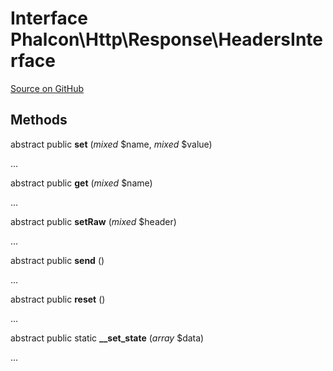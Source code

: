 # Interface **Phalcon\\Http\\Response\\HeadersInterface**

<a href="https://github.com/phalcon/cphalcon/blob/master/phalcon/http/response/headersinterface.zep" class="btn btn-default btn-sm">Source on GitHub</a>

## Methods
abstract public  **set** (*mixed* $name, *mixed* $value)

...

abstract public  **get** (*mixed* $name)

...

abstract public  **setRaw** (*mixed* $header)

...

abstract public  **send** ()

...

abstract public  **reset** ()

...

abstract public static  **__set_state** (*array* $data)

...

